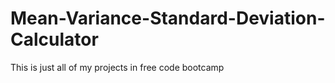 # Mean-Variance-Standard-Deviation-Calculator
This is just all of my projects in free code bootcamp
